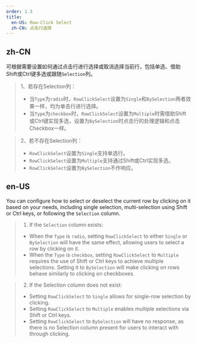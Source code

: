 ```yaml
---
order: 1.3
title:
  en-US: Row-Click Select
  zh-CN: 点击行选择
---
```


## zh-CN

可根据需要设置如何通过点击行进行选择或取消选择当前行，包括单选、借助Shift或Ctrl键多选或跟随`Selection`列。
> 1、若存在Selection列：
>   - 当`Type`为`radio`时，`RowClickSelect`设置为`Single`和`BySelection`两者效果一样，均为单击行进行选择。
>   - 当`Type`为`checkbox`时，`RowClickSelect`设置为`Multiple`时需借助Shift或Ctrl键实现多选，设置为`BySelection`时点击行的处理逻辑和点击Checkbox一样。

> 2、若不存在Selection列：
>   - `RowClickSelect`设置为`Single`支持单选行。
>   - `RowClickSelect`设置为`Multiple`支持通过Shift或Ctrl实现多选。
>   - `RowClickSelect`设置为`BySelection`不作响应。

## en-US

You can configure how to select or deselect the current row by clicking on it based on your needs, including single selection, multi-selection using Shift or Ctrl keys, or following the `Selection` column.
>1. If the `Selection` column exists:
>   - When the `Type` is `radio`, setting `RowClickSelect` to either `Single` or `BySelection` will have the same effect, allowing users to select a row by clicking on it.
>   - When the `Type` is `checkbox`, setting `RowClickSelect` to `Multiple` requires the use of Shift or Ctrl keys to achieve multiple selections. Setting it to `BySelection` will make clicking on rows behave similarly to clicking on checkboxes.

>2. If the Selection column does not exist:
>   - Setting `RowClickSelect` to `Single` allows for single-row selection by clicking.
>   - Setting `RowClickSelect` to `Multiple` enables multiple selections via Shift or Ctrl keys.
>   - Setting `RowClickSelect` to `BySelection` will have no response, as there is no Selection column present for users to interact with through clicking.